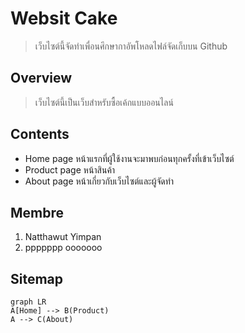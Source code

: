 # Websit Cake
> เว็บไซต์นี้จัดทำเพื่อนศึกษากาอัพโหลดไฟล์จัดเก็บบน Github
## Overview
> เว็บไซต์นี้เป็นเว็บสำหรับซื้อเค้กแบบออนไลน์

## Contents
- Home page
หน้าแรกที่ผู้ใช้งานจะมาพบก่อนทุกครั้งที่เข้าเว็บไซต์
- Product page
หน้าสินค้า
- About page
หน้าเกี่ยวกับเว็บไซต์และผู้จัดทำ

## Membre
1. Natthawut Yimpan
2. ppppppp ooooooo

## Sitemap
```mermaid
graph LR
A[Home] --> B(Product)
A --> C(About)
```
